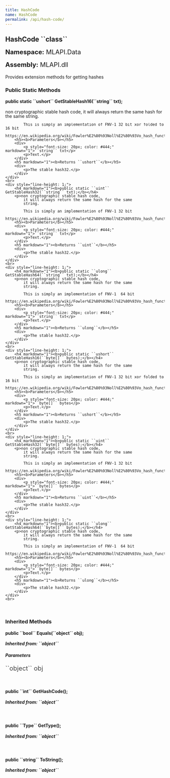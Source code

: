 ```yaml
---
title: HashCode
name: HashCode
permalink: /api/hash-code/
---
```


<div style="line-height: 1;">
	<h2 markdown="1">HashCode ``class``</h2>
	<p style="font-size: 20px;"><b>Namespace:</b> MLAPI.Data</p>
	<p style="font-size: 20px;"><b>Assembly:</b> MLAPI.dll</p>
</div>
<p>Provides extension methods for getting hashes</p>

<div>
	<h3 markdown="1">Public Static Methods</h3>
	<div style="line-height: 1;">
		<h4 markdown="1"><b>public static ``ushort`` GetStableHash16(``string`` txt);</b></h4>
		<p>non cryptographic stable hash code,  
            it will always return the same hash for the same
            string.  
            
            This is simply an implementation of FNV-1 32 bit xor folded to 16 bit
            https://en.wikipedia.org/wiki/Fowler%E2%80%93Noll%E2%80%93Vo_hash_function</p>
		<h5><b>Parameters</b></h5>
		<div>
			<p style="font-size: 20px; color: #444;" markdown="1">``string`` txt</p>
			<p>Text.</p>
		</div>
		<h5 markdown="1"><b>Returns ``ushort``</b></h5>
		<div>
			<p>The stable hash32.</p>
		</div>
	</div>
	<br>
	<div style="line-height: 1;">
		<h4 markdown="1"><b>public static ``uint`` GetStableHash32(``string`` txt);</b></h4>
		<p>non cryptographic stable hash code,  
            it will always return the same hash for the same
            string.  
            
            This is simply an implementation of FNV-1 32 bit
            https://en.wikipedia.org/wiki/Fowler%E2%80%93Noll%E2%80%93Vo_hash_function</p>
		<h5><b>Parameters</b></h5>
		<div>
			<p style="font-size: 20px; color: #444;" markdown="1">``string`` txt</p>
			<p>Text.</p>
		</div>
		<h5 markdown="1"><b>Returns ``uint``</b></h5>
		<div>
			<p>The stable hash32.</p>
		</div>
	</div>
	<br>
	<div style="line-height: 1;">
		<h4 markdown="1"><b>public static ``ulong`` GetStableHash64(``string`` txt);</b></h4>
		<p>non cryptographic stable hash code,  
            it will always return the same hash for the same
            string.  
            
            This is simply an implementation of FNV-1  64 bit
            https://en.wikipedia.org/wiki/Fowler%E2%80%93Noll%E2%80%93Vo_hash_function</p>
		<h5><b>Parameters</b></h5>
		<div>
			<p style="font-size: 20px; color: #444;" markdown="1">``string`` txt</p>
			<p>Text.</p>
		</div>
		<h5 markdown="1"><b>Returns ``ulong``</b></h5>
		<div>
			<p>The stable hash32.</p>
		</div>
	</div>
	<br>
	<div style="line-height: 1;">
		<h4 markdown="1"><b>public static ``ushort`` GetStableHash16(``byte[]`` bytes);</b></h4>
		<p>non cryptographic stable hash code,  
            it will always return the same hash for the same
            string.  
            
            This is simply an implementation of FNV-1 32 bit xor folded to 16 bit
            https://en.wikipedia.org/wiki/Fowler%E2%80%93Noll%E2%80%93Vo_hash_function</p>
		<h5><b>Parameters</b></h5>
		<div>
			<p style="font-size: 20px; color: #444;" markdown="1">``byte[]`` bytes</p>
			<p>Text.</p>
		</div>
		<h5 markdown="1"><b>Returns ``ushort``</b></h5>
		<div>
			<p>The stable hash32.</p>
		</div>
	</div>
	<br>
	<div style="line-height: 1;">
		<h4 markdown="1"><b>public static ``uint`` GetStableHash32(``byte[]`` bytes);</b></h4>
		<p>non cryptographic stable hash code,  
            it will always return the same hash for the same
            string.  
            
            This is simply an implementation of FNV-1 32 bit
            https://en.wikipedia.org/wiki/Fowler%E2%80%93Noll%E2%80%93Vo_hash_function</p>
		<h5><b>Parameters</b></h5>
		<div>
			<p style="font-size: 20px; color: #444;" markdown="1">``byte[]`` bytes</p>
			<p>Text.</p>
		</div>
		<h5 markdown="1"><b>Returns ``uint``</b></h5>
		<div>
			<p>The stable hash32.</p>
		</div>
	</div>
	<br>
	<div style="line-height: 1;">
		<h4 markdown="1"><b>public static ``ulong`` GetStableHash64(``byte[]`` bytes);</b></h4>
		<p>non cryptographic stable hash code,  
            it will always return the same hash for the same
            string.  
            
            This is simply an implementation of FNV-1  64 bit
            https://en.wikipedia.org/wiki/Fowler%E2%80%93Noll%E2%80%93Vo_hash_function</p>
		<h5><b>Parameters</b></h5>
		<div>
			<p style="font-size: 20px; color: #444;" markdown="1">``byte[]`` bytes</p>
			<p>Text.</p>
		</div>
		<h5 markdown="1"><b>Returns ``ulong``</b></h5>
		<div>
			<p>The stable hash32.</p>
		</div>
	</div>
	<br>
</div>
<br>
<div>
	<h3 markdown="1">Inherited Methods</h3>
	<div style="line-height: 1;">
		<h4 markdown="1"><b>public ``bool`` Equals(``object`` obj);</b></h4>
		<h5 markdown="1">Inherited from: ``object``</h5>
		<h5><b>Parameters</b></h5>
		<div>
			<p style="font-size: 20px; color: #444;" markdown="1">``object`` obj</p>
		</div>
	</div>
	<br>
	<div style="line-height: 1;">
		<h4 markdown="1"><b>public ``int`` GetHashCode();</b></h4>
		<h5 markdown="1">Inherited from: ``object``</h5>
	</div>
	<br>
	<div style="line-height: 1;">
		<h4 markdown="1"><b>public ``Type`` GetType();</b></h4>
		<h5 markdown="1">Inherited from: ``object``</h5>
	</div>
	<br>
	<div style="line-height: 1;">
		<h4 markdown="1"><b>public ``string`` ToString();</b></h4>
		<h5 markdown="1">Inherited from: ``object``</h5>
	</div>
</div>
<br>
